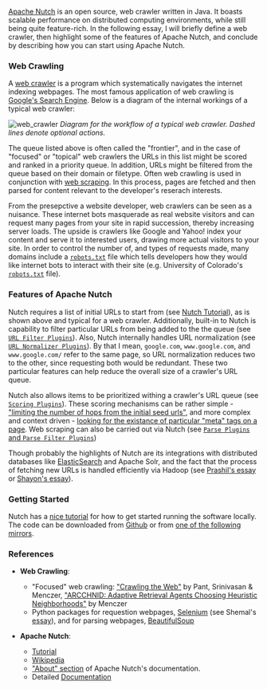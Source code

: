 [Apache Nutch](http://nutch.apache.org) is an open source, web crawler written in Java. It boasts scalable performance on distributed computing environments, while still being quite feature-rich. In the following essay, I will briefly define a web crawler, then highlight some of the features of Apache Nutch, and conclude by describing how you can start using Apache Nutch.

### Web Crawling

A [web crawler](https://en.wikipedia.org/wiki/Web_crawler) is a program which systematically navigates the internet indexing webpages. The most famous application of web crawling is [Google's Search Engine](https://www.google.com/search/howsearchworks/crawling-indexing/). Below is a diagram of the internal workings of a typical web crawler:

![web_crawler](https://user-images.githubusercontent.com/6633242/36811402-e6aa7554-1c8a-11e8-95b6-1f066fbbb5f6.png)
_Diagram for the workflow of a typical web crawler. Dashed lines denote optional actions._

The queue listed above is often called the "frontier", and in the case of "focused" or "topical" web crawlers the URLs in this list might be scored and ranked in a priority queue. In addition, URLs might be filtered from the queue based on their domain or filetype. Often web crawling is used in conjunction with [web scraping](https://en.wikipedia.org/wiki/Web_scraping). In this process, pages are fetched and then parsed for content relevant to the developer's reserach interests.

From the presepctive a website developer, web crawlers can be seen as a nuisance. These internet bots masquerade as real website visitors and can request many pages from your site in rapid succession, thereby increasing server loads. The upside is crawlers like Google and Yahoo! index your content and serve it to interested users, drawing more actual visitors to your site. In order to control the number of, and types of requests made, many domains include a [`robots.txt`](https://en.wikipedia.org/wiki/Robots_exclusion_standard) file which tells developers how they would like internet bots to interact with their site (e.g. University of Colorado's [`robots.txt`](https://www.colorado.edu/robots.txt) file).

### Features of Apache Nutch

Nutch requires a list of initial URLs to start from (see [Nutch Tutorial](https://wiki.apache.org/nutch/NutchTutorial#Introduction)), as is shown above and typical for a web crawler. Additionally, built-in to Nutch is capability to filter particular URLs from being added to the the queue (see [`URL Filter Plugins`](http://nutch.apache.org/apidocs/apidocs-1.14/index.html)). Also, Nutch internally handles URL normalization (see [`URL Normalizer Plugins`](http://nutch.apache.org/apidocs/apidocs-1.14/index.html)). By that I mean, `google.com`, `www.google.com`, and `www.google.com/` refer to the same page, so URL normalization reduces two to the other, since requesting both would be redundant. These two particular features can help reduce the overall size of a crawler's URL queue.

Nutch also allows items to be prioritized withing a crawler's URL queue (see [`Scoring Plugins`](http://nutch.apache.org/apidocs/apidocs-1.14/index.html)). These scoring mechanisms can be rather simple - ["limiting the number of hops from the initial seed urls"](http://nutch.apache.org/apidocs/apidocs-1.14/org/apache/nutch/scoring/depth/package-summary.html), and more complex and context driven - [looking for the existance of particular "meta" tags on a page](http://nutch.apache.org/apidocs/apidocs-1.14/org/apache/nutch/scoring/urlmeta/package-summary.html). Web scraping can also be carried out via Nutch (see [`Parse Plugins` and `Parse Filter Plugins`](http://nutch.apache.org/apidocs/apidocs-1.14/index.html))

Though probably the highlights of Nutch are its integrations with distributed databases like [ElasticSearch](https://github.com/kenbod/5828_S18/wiki/Elasticsearch:-Overview) and Apache Solr, and the fact that the process of fetching new URLs is handled efficiently via Hadoop (see [Prashil's essay](https://github.com/kenbod/5828_S18/wiki/Hadoop:-Overview) or [Shayon's essay](https://github.com/kenbod/5828_S18/wiki/Scheduling-Algorithms-in-Hadoop)). 

### Getting Started

Nutch has a [nice tutorial](https://wiki.apache.org/nutch/NutchTutorial) for how to get started running the software locally. The code can be downloaded from [Github](https://github.com/apache/nutch) or from [one of the following mirrors](http://www.apache.org/dyn/closer.cgi/nutch/).

### References
- **Web Crawling**:
	- "Focused" web crawling: ["Crawling the Web"](http://www.divms.uiowa.edu/~psriniva/Papers/crawlingFinal.pdf) by Pant, Srinivasan & Menczer, ["ARCCHNID: Adaptive Retrieval Agents Choosing Heuristic Neighborhoods"](https://dl.acm.org/citation.cfm?id=657140) by Menczer
	- Python packages for requestion webpages, [Selenium](http://selenium-python.readthedocs.io) (see Shemal's [essay](https://github.com/kenbod/5828_S18/wiki/Selenium-Framework:Overview)), and for parsing webpages, [BeautifulSoup](https://www.crummy.com/software/BeautifulSoup/)

- **Apache Nutch**:
	- [Tutorial](https://wiki.apache.org/nutch/NutchTutorial)
	- [Wikipedia](https://en.wikipedia.org/wiki/Apache_Nutch)
	- ["About" section](https://wiki.apache.org/nutch/FrontPage#What_is_Apache_Nutch.3F) of Apache Nutch's documentation.
	- Detailed [Documentation](http://nutch.apache.org/apidocs/apidocs-1.14/index.html)